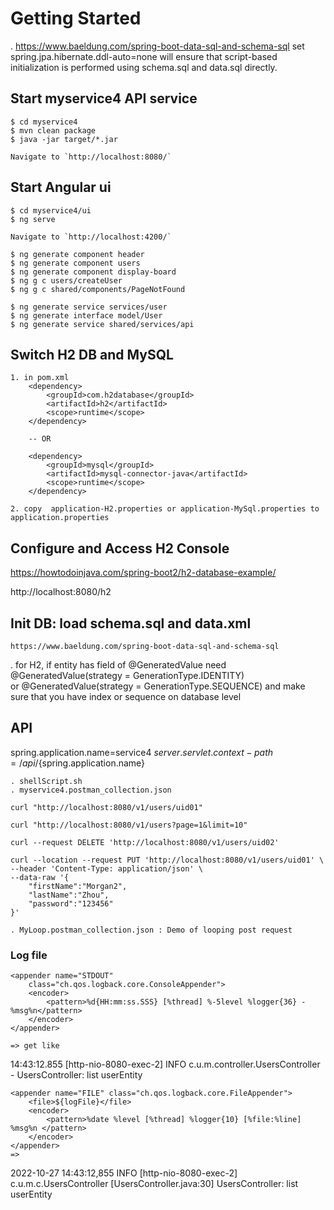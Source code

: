 # Getting Started
. https://www.baeldung.com/spring-boot-data-sql-and-schema-sql
 set spring.jpa.hibernate.ddl-auto=none will ensure that script-based initialization is performed using schema.sql and data.sql directly.

## Start myservice4 API service 
	$ cd myservice4
	$ mvn clean package
	$ java -jar target/*.jar
	
	Navigate to `http://localhost:8080/`
	
## Start Angular ui
	$ cd myservice4/ui
	$ ng serve
	
	Navigate to `http://localhost:4200/`
	
	$ ng generate component header
	$ ng generate component users
	$ ng generate component display-board
	$ ng g c users/createUser
	$ ng g c shared/components/PageNotFound
	
	$ ng generate service services/user
	$ ng generate interface model/User
	$ ng generate service shared/services/api

	
## Switch H2 DB and MySQL
    1. in pom.xml
		<dependency>
			<groupId>com.h2database</groupId>
			<artifactId>h2</artifactId>
			<scope>runtime</scope>
		</dependency>
		
		-- OR 
		
		<dependency>
			<groupId>mysql</groupId>
			<artifactId>mysql-connector-java</artifactId>
			<scope>runtime</scope>
		</dependency>
		
	2. copy  application-H2.properties or application-MySql.properties to application.properties 
	
		     
## Configure and Access H2 Console
  https://howtodoinjava.com/spring-boot2/h2-database-example/
  
  http://localhost:8080/h2
  
## Init DB: load schema.sql and data.xml
    https://www.baeldung.com/spring-boot-data-sql-and-schema-sql

  . for H2, if entity has field of @GeneratedValue
      need    @GeneratedValue(strategy = GenerationType.IDENTITY)  
      or @GeneratedValue(strategy = GenerationType.SEQUENCE) 
      and make sure that you have index or sequence on database level
      
## API
spring.application.name=service4
$server.servlet.context-path=/api/${spring.application.name}

	. shellScript.sh
	. myservice4.postman_collection.json
	
    curl "http://localhost:8080/v1/users/uid01"
    
    curl "http://localhost:8080/v1/users?page=1&limit=10"
	
	curl --request DELETE 'http://localhost:8080/v1/users/uid02'
    
	curl --location --request PUT 'http://localhost:8080/v1/users/uid01' \
	--header 'Content-Type: application/json' \
	--data-raw '{
		"firstName":"Morgan2",
		"lastName":"Zhou",
		"password":"123456"
	}'
    
	. MyLoop.postman_collection.json : Demo of looping post request
	
### Log file

	<appender name="STDOUT"
		class="ch.qos.logback.core.ConsoleAppender">
		<encoder>
			<pattern>%d{HH:mm:ss.SSS} [%thread] %-5level %logger{36} - %msg%n</pattern>
		</encoder>
	</appender>
	
    => get like
14:43:12.855 [http-nio-8080-exec-2] INFO  c.u.m.controller.UsersController - UsersController:  list userEntity
	    
	<appender name="FILE" class="ch.qos.logback.core.FileAppender">
		<file>${logFile}</file>
		<encoder>
		    <pattern>%date %level [%thread] %logger{10} [%file:%line] %msg%n </pattern>
		</encoder>
	</appender>
	=>
2022-10-27 14:43:12,855 INFO [http-nio-8080-exec-2] c.u.m.c.UsersController [UsersController.java:30] UsersController:  list userEntity
     